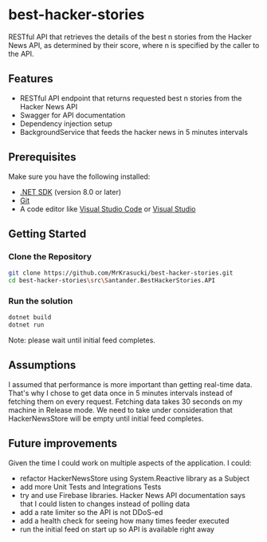 # best-hacker-stories
RESTful API that retrieves the details of the best n stories from the Hacker News API, as determined by their score, where n is specified by the caller to the API.

## Features
- RESTful API endpoint that returns requested best n stories from the Hacker News API 
- Swagger for API documentation
- Dependency injection setup
- BackgroundService that feeds the hacker news in 5 minutes intervals

## Prerequisites
Make sure you have the following installed:
- [.NET SDK](https://dotnet.microsoft.com/download) (version 8.0 or later)
- [Git](https://git-scm.com/)
- A code editor like [Visual Studio Code](https://code.visualstudio.com/) or [Visual Studio](https://visualstudio.microsoft.com/)

## Getting Started

### Clone the Repository
```bash
git clone https://github.com/MrKrasucki/best-hacker-stories.git
cd best-hacker-stories\src\Santander.BestHackerStories.API
```

### Run the solution
```bash
dotnet build
dotnet run
```

Note: please wait until initial feed completes.

## Assumptions

I assumed that performance is more important than getting real-time data. That's why I chose to get data once in 5 minutes intervals instead of fetching them on every request.
Fetching data takes 30 seconds on my machine in Release mode. We need to take under consideration that HackerNewsStore will be empty until initial feed completes.

## Future improvements

Given the time I could work on multiple aspects of the application. I could:
- refactor HackerNewsStore using System.Reactive library as a Subject
- add more Unit Tests and Integrations Tests
- try and use Firebase libraries. Hacker News API documentation says that I could listen to changes instead of polling data
- add a rate limiter so the API is not DDoS-ed
- add a health check for seeing how many times feeder executed
- run the initial feed on start up so API is available right away
